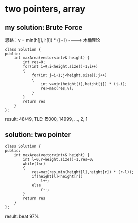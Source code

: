 # two pointers, array


## my solution: Brute Force
思路：v = min(h[j], h[i]) * (j - i) ----> 木桶理论

```
class Solution {
public:
    int maxArea(vector<int>& height) {
        int res=0;
        for(int i=0;i<height.size()-1;i++)
        {
            for(int j=i+1;j<height.size();j++)
            {
                int v=min(height[i],height[j]) * (j-i);
                res=max(res,v);
            }
        }
        return res;
    }
};
```
result: 48/49, TLE: 15000, 14999, ..., 2, 1 


## solution: two pointer
```
class Solution {
public:
    int maxArea(vector<int>& height) {
        int l=0,r=height.size()-1,res=0;
        while(l<r)
        {
            res=max(res,min(height[l],height[r]) * (r-l));
            if(height[l]<height[r])
                l++;
            else
                r--;
        }
        return res;
    }
};
```
result: beat 97%
